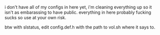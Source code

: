 i don't have all of my configs in here yet, i'm cleaning everything up so it isn't as embarassing to have public. everything in here probably fucking sucks so use at your own risk.

btw with slstatus, edit config.def.h with the path to vol.sh where it says to.
